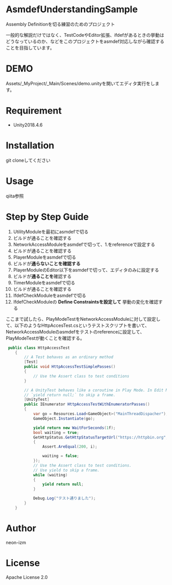 # AsmdefUnderstandingSample
Assembly Definitionを切る練習のためのプロジェクト

一般的な解説だけではなく、TestCodeやEditor拡張、ifdefがあるときの挙動はどうなっているのか、などをこのプロジェクトをasmdef対応しながら確認することを目指しています。

# DEMO
 Assets/_MyProject/_Main/Scenes/demo.unityを開いてエディタ実行をします。
 
 
# Requirement
 
* Unity2018.4.6

# Installation
git cloneしてください
 
# Usage

qiita参照
 
# Step by Step Guide
1. UtilityModuleを最初にasmdefで切る
2. ビルドが通ることを確認する
3. NetworkAccessModuleをasmdefで切って、1.をreferenceで設定する
4. ビルドが通ることを確認する
5. PlayerModuleをasmdefで切る
6. ビルドが**通らないことを確認する**
7. PlayerModuleのEditor以下をasmdefで切って、エディタのみに設定する
8. ビルドが**通ることを**確認する
6. TimerModuleをasmdefで切る
7. ビルドが通ることを確認する
8. IfdefCheckModuleをasmdefで切る
9. IfdefCheckModuleの **Define Constraintsを設定して** 挙動の変化を確認する

ここまで試したら、PlayModeTestをNetworkAccessModuleに対して設定して、以下のようなHttpAccesTest.csというテストスクリプトを書いて、NetworkAccessModuleのasmdefをテストのreferenceに設定して、PlayModeTestが動くことを確認する。
```csharp
 public class HttpAccessTest
    {
        // A Test behaves as an ordinary method
        [Test]
        public void HttpAccessTestSimplePasses()
        {
            // Use the Assert class to test conditions
        }

        // A UnityTest behaves like a coroutine in Play Mode. In Edit Mode you can use
        // `yield return null;` to skip a frame.
        [UnityTest]
        public IEnumerator HttpAccessTestWithEnumeratorPasses()
        {
            var go = Resources.Load<GameObject>("MainThreadDispacher");
            GameObject.Instantiate(go);

            yield return new WaitForSeconds(1f);
            bool waiting = true;
            GetHttpStatus.GetHttpStatusTargetUrl("https://httpbin.org", i =>
            {
                Assert.AreEqual(200, i);

                waiting = false;
            });
            // Use the Assert class to test conditions.
            // Use yield to skip a frame.
            while (waiting)
            {
                yield return null;
            }

            Debug.Log("テスト通りました");
        }
    }
```

# Author
neon-izm 
 
# License
Apache License 2.0